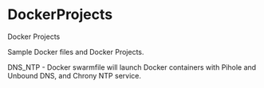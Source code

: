 # DockerProjects
 Docker Projects

Sample Docker files and Docker Projects. 

DNS_NTP
	- Docker swarmfile will launch Docker containers with Pihole and Unbound DNS, and Chrony NTP service. 